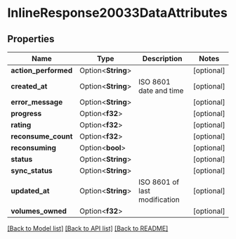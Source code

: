 # InlineResponse20033DataAttributes

## Properties

Name | Type | Description | Notes
------------ | ------------- | ------------- | -------------
**action_performed** | Option<**String**> |  | [optional]
**created_at** | Option<**String**> | ISO 8601 date and time | [optional]
**error_message** | Option<**String**> |  | [optional]
**progress** | Option<**f32**> |  | [optional]
**rating** | Option<**f32**> |  | [optional]
**reconsume_count** | Option<**f32**> |  | [optional]
**reconsuming** | Option<**bool**> |  | [optional]
**status** | Option<**String**> |  | [optional]
**sync_status** | Option<**String**> |  | [optional]
**updated_at** | Option<**String**> | ISO 8601 of last modification | [optional]
**volumes_owned** | Option<**f32**> |  | [optional]

[[Back to Model list]](../README.md#documentation-for-models) [[Back to API list]](../README.md#documentation-for-api-endpoints) [[Back to README]](../README.md)


